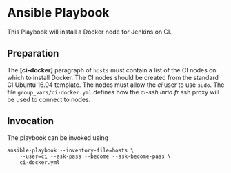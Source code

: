# Ansible Playbook

This Playbook will install a Docker node for Jenkins on CI.

## Preparation
The **[ci-docker]** paragraph of `hosts` must contain a list of the CI nodes on
which to install Docker. The CI nodes should be created from the standard CI
Ubuntu 16.04 template. The nodes must allow the *ci* user to use `sudo`. The
file `group_vars/ci-docker.yml` defines how the *ci-ssh.inria.fr* ssh proxy will
be used to connect to nodes.

## Invocation
The playbook can be invoked using
```
ansible-playbook --inventory-file=hosts \
    --user=ci --ask-pass --become --ask-become-pass \
    ci-docker.yml
```
